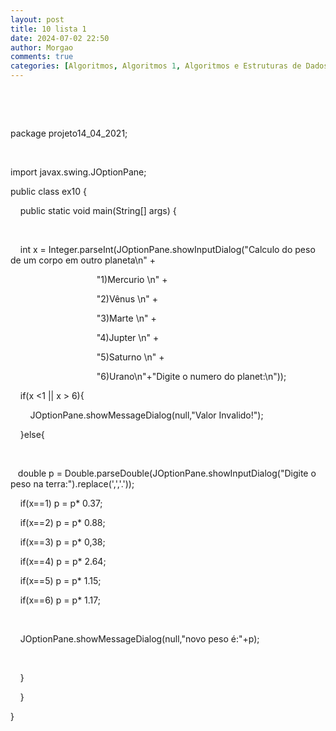 ```yaml
---
layout: post
title: 10 lista 1
date: 2024-07-02 22:50
author: Morgao
comments: true
categories: [Algoritmos, Algoritmos 1, Algoritmos e Estruturas de Dados, JAVA, Linguagem JAVA, POO, Programação, Programação Orientada a Objetos]
---
```

<p>&nbsp;</p><p><br /></p><p>package projeto14_04_2021;</p><p><br /></p><p>import javax.swing.JOptionPane;</p><p>public class ex10 {</p><p>&nbsp; &nbsp; public static void main(String[] args) {</p><p><br /></p><p>&nbsp; &nbsp; int x = Integer.parseInt(JOptionPane.showInputDialog("Calculo do peso de um corpo em outro planeta\n" +</p><p>&nbsp; &nbsp; &nbsp; &nbsp; &nbsp; &nbsp; &nbsp; &nbsp; &nbsp; &nbsp; &nbsp; &nbsp; &nbsp; &nbsp; &nbsp; &nbsp; &nbsp; &nbsp;"1)Mercurio \n" +</p><p>&nbsp; &nbsp; &nbsp; &nbsp; &nbsp; &nbsp; &nbsp; &nbsp; &nbsp; &nbsp; &nbsp; &nbsp; &nbsp; &nbsp; &nbsp; &nbsp; &nbsp; &nbsp;"2)Vênus \n" +</p><p>&nbsp; &nbsp; &nbsp; &nbsp; &nbsp; &nbsp; &nbsp; &nbsp; &nbsp; &nbsp; &nbsp; &nbsp; &nbsp; &nbsp; &nbsp; &nbsp; &nbsp; &nbsp;"3)Marte \n" +</p><p>&nbsp; &nbsp; &nbsp; &nbsp; &nbsp; &nbsp; &nbsp; &nbsp; &nbsp; &nbsp; &nbsp; &nbsp; &nbsp; &nbsp; &nbsp; &nbsp; &nbsp; &nbsp;"4)Jupter \n" +</p><p>&nbsp; &nbsp; &nbsp; &nbsp; &nbsp; &nbsp; &nbsp; &nbsp; &nbsp; &nbsp; &nbsp; &nbsp; &nbsp; &nbsp; &nbsp; &nbsp; &nbsp; &nbsp;"5)Saturno \n" +</p><p>&nbsp; &nbsp; &nbsp; &nbsp; &nbsp; &nbsp; &nbsp; &nbsp; &nbsp; &nbsp; &nbsp; &nbsp; &nbsp; &nbsp; &nbsp; &nbsp; &nbsp; &nbsp;"6)Urano\n"+"Digite o numero do planet:\n"));</p><p>&nbsp; &nbsp; if(x &lt;1 || x &gt; 6){</p><p>&nbsp; &nbsp; &nbsp; &nbsp; JOptionPane.showMessageDialog(null,"Valor Invalido!");</p><p>&nbsp; &nbsp; }else{</p><p>&nbsp; &nbsp;&nbsp;</p><p>&nbsp; &nbsp;double p = Double.parseDouble(JOptionPane.showInputDialog("Digite o peso na terra:").replace(',','.'));</p><p>&nbsp; &nbsp; if(x==1) p = p* 0.37;</p><p>&nbsp; &nbsp; if(x==2) p = p* 0.88;</p><p>&nbsp; &nbsp; if(x==3) p = p* 0,38;</p><p>&nbsp; &nbsp; if(x==4) p = p* 2.64;</p><p>&nbsp; &nbsp; if(x==5) p = p* 1.15;</p><p>&nbsp; &nbsp; if(x==6) p = p* 1.17;</p><p>&nbsp; &nbsp;&nbsp;</p><p>&nbsp; &nbsp; JOptionPane.showMessageDialog(null,"novo peso é:"+p);</p><p>&nbsp; &nbsp;&nbsp;</p><p>&nbsp; &nbsp; }</p><p>&nbsp; &nbsp; }</p><p>}</p><div><br /></div>
